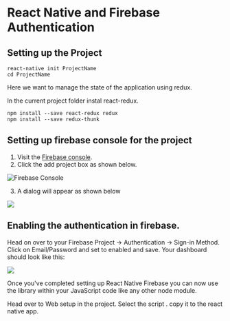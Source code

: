 # React Native and Firebase Authentication

## Setting up the Project

```
react-native init ProjectName
cd ProjectName
```

Here we want to manage the state of the application using redux.

In the current project folder instal react-redux.

```
npm install --save react-redux redux
npm install --save redux-thunk
```


## Setting up firebase console for the project

1. Visit the [Firebase console](https://firebase.google.com/console).
2. Click the add project box as shown below.

![Firebase Console](https://i.imgur.com/ZsSH1bJ.png)

3. A dialog will appear as shown below

![](https://i.imgur.com/50I2bvj.png)

## Enabling the authentication in firebase.

Head on over to your Firebase Project → Authentication → Sign-in Method. Click on Email/Password and set to enabled and save. Your dashboard should look like this:

![](https://cdn-images-1.medium.com/max/1600/1*XZMLm2ZinAhpzJemmmh3jQ.png)

Once you've completed setting up React Native Firebase you can now use the library within your JavaScript code like any other node module.

Head over to Web setup in the project.
Select the script . copy it to the react native app.





